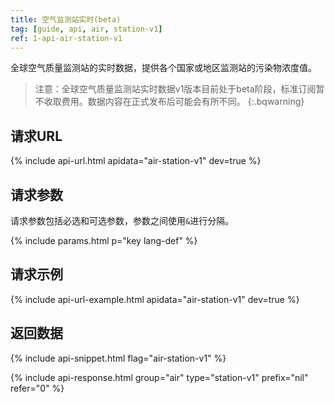 ```yaml
---
title: 空气监测站实时(beta)
tag: [guide, api, air, station-v1]
ref: 1-api-air-station-v1
---
```


全球空气质量监测站的实时数据，提供各个国家或地区监测站的污染物浓度值。

> 注意：全球空气质量监测站实时数据v1版本目前处于beta阶段，标准订阅暂不收取费用。数据内容在正式发布后可能会有所不同。
{:.bqwarning}

## 请求URL

{% include api-url.html apidata="air-station-v1" dev=true %}

## 请求参数

请求参数包括必选和可选参数，参数之间使用`&`进行分隔。

{% include params.html p="key lang-def" %}

## 请求示例

{% include api-url-example.html apidata="air-station-v1" dev=true %}

## 返回数据

{% include api-snippet.html flag="air-station-v1" %}

{% include api-response.html group="air" type="station-v1" prefix="nil" refer="0"  %}